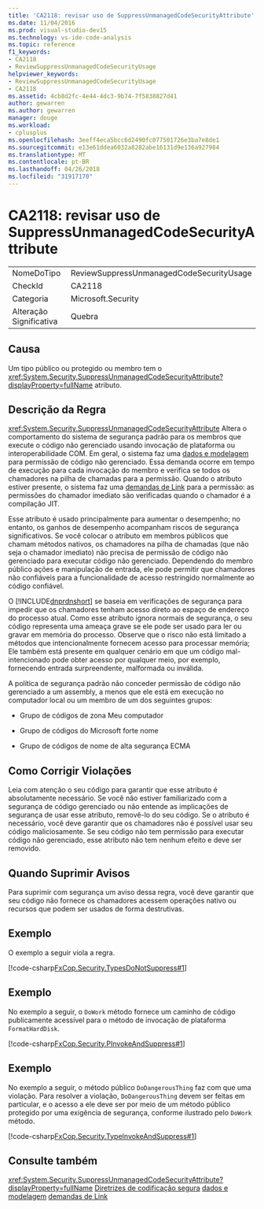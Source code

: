 ```yaml
---
title: 'CA2118: revisar uso de SuppressUnmanagedCodeSecurityAttribute'
ms.date: 11/04/2016
ms.prod: visual-studio-dev15
ms.technology: vs-ide-code-analysis
ms.topic: reference
f1_keywords:
- CA2118
- ReviewSuppressUnmanagedCodeSecurityUsage
helpviewer_keywords:
- ReviewSuppressUnmanagedCodeSecurityUsage
- CA2118
ms.assetid: 4cb8d2fc-4e44-4dc3-9b74-7f5838827d41
author: gewarren
ms.author: gewarren
manager: douge
ms.workload:
- cplusplus
ms.openlocfilehash: 3eeff4eca5bcc6d2490fc077501726e3ba7e8de1
ms.sourcegitcommit: e13e61ddea6032a8282abe16131d9e136a927984
ms.translationtype: MT
ms.contentlocale: pt-BR
ms.lasthandoff: 04/26/2018
ms.locfileid: "31917170"
---
```

# <a name="ca2118-review-suppressunmanagedcodesecurityattribute-usage"></a>CA2118: revisar uso de SuppressUnmanagedCodeSecurityAttribute
|||
|-|-|
|NomeDoTipo|ReviewSuppressUnmanagedCodeSecurityUsage|
|CheckId|CA2118|
|Categoria|Microsoft.Security|
|Alteração Significativa|Quebra|

## <a name="cause"></a>Causa
 Um tipo público ou protegido ou membro tem o <xref:System.Security.SuppressUnmanagedCodeSecurityAttribute?displayProperty=fullName> atributo.

## <a name="rule-description"></a>Descrição da Regra
 <xref:System.Security.SuppressUnmanagedCodeSecurityAttribute> Altera o comportamento do sistema de segurança padrão para os membros que execute o código não gerenciado usando invocação de plataforma ou interoperabilidade COM. Em geral, o sistema faz uma [dados e modelagem](/dotnet/framework/data/index) para permissão de código não gerenciado. Essa demanda ocorre em tempo de execução para cada invocação do membro e verifica se todos os chamadores na pilha de chamadas para a permissão. Quando o atributo estiver presente, o sistema faz uma [demandas de Link](/dotnet/framework/misc/link-demands) para a permissão: as permissões do chamador imediato são verificadas quando o chamador é a compilação JIT.

 Esse atributo é usado principalmente para aumentar o desempenho; no entanto, os ganhos de desempenho acompanham riscos de segurança significativos. Se você colocar o atributo em membros públicos que chamam métodos nativos, os chamadores na pilha de chamadas (que não seja o chamador imediato) não precisa de permissão de código não gerenciado para executar código não gerenciado. Dependendo do membro público ações e manipulação de entrada, ele pode permitir que chamadores não confiáveis para a funcionalidade de acesso restringido normalmente ao código confiável.

 O [!INCLUDE[dnprdnshort](../code-quality/includes/dnprdnshort_md.md)] se baseia em verificações de segurança para impedir que os chamadores tenham acesso direto ao espaço de endereço do processo atual. Como esse atributo ignora normais de segurança, o seu código representa uma ameaça grave se ele pode ser usado para ler ou gravar em memória do processo. Observe que o risco não está limitado a métodos que intencionalmente fornecem acesso para processar memória; Ele também está presente em qualquer cenário em que um código mal-intencionado pode obter acesso por qualquer meio, por exemplo, fornecendo entrada surpreendente, malformada ou inválida.

 A política de segurança padrão não conceder permissão de código não gerenciado a um assembly, a menos que ele está em execução no computador local ou um membro de um dos seguintes grupos:

-   Grupo de códigos de zona Meu computador

-   Grupo de códigos do Microsoft forte nome

-   Grupo de códigos de nome de alta segurança ECMA

## <a name="how-to-fix-violations"></a>Como Corrigir Violações
 Leia com atenção o seu código para garantir que esse atributo é absolutamente necessário. Se você não estiver familiarizado com a segurança de código gerenciado ou não entende as implicações de segurança de usar esse atributo, removê-lo do seu código. Se o atributo é necessário, você deve garantir que os chamadores não é possível usar seu código maliciosamente. Se seu código não tem permissão para executar código não gerenciado, esse atributo não tem nenhum efeito e deve ser removido.

## <a name="when-to-suppress-warnings"></a>Quando Suprimir Avisos
 Para suprimir com segurança um aviso dessa regra, você deve garantir que seu código não fornece os chamadores acessem operações nativo ou recursos que podem ser usados de forma destrutivas.

## <a name="example"></a>Exemplo
 O exemplo a seguir viola a regra.

 [!code-csharp[FxCop.Security.TypesDoNotSuppress#1](../code-quality/codesnippet/CSharp/ca2118-review-suppressunmanagedcodesecurityattribute-usage_1.cs)]

## <a name="example"></a>Exemplo
 No exemplo a seguir, o `DoWork` método fornece um caminho de código publicamente acessível para o método de invocação de plataforma `FormatHardDisk`.

 [!code-csharp[FxCop.Security.PInvokeAndSuppress#1](../code-quality/codesnippet/CSharp/ca2118-review-suppressunmanagedcodesecurityattribute-usage_2.cs)]

## <a name="example"></a>Exemplo
 No exemplo a seguir, o método público `DoDangerousThing` faz com que uma violação. Para resolver a violação, `DoDangerousThing` devem ser feitas em particular, e o acesso a ele deve ser por meio de um método público protegido por uma exigência de segurança, conforme ilustrado pelo `DoWork` método.

 [!code-csharp[FxCop.Security.TypeInvokeAndSuppress#1](../code-quality/codesnippet/CSharp/ca2118-review-suppressunmanagedcodesecurityattribute-usage_3.cs)]

## <a name="see-also"></a>Consulte também
 <xref:System.Security.SuppressUnmanagedCodeSecurityAttribute?displayProperty=fullName> [Diretrizes de codificação segura](/dotnet/standard/security/secure-coding-guidelines) [dados e modelagem](/dotnet/framework/data/index) [demandas de Link](/dotnet/framework/misc/link-demands)
